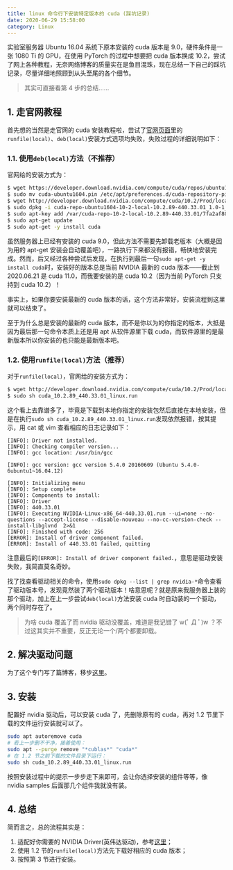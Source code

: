 ```yaml
---
title: linux 命令行下安装特定版本的 cuda (踩坑记录)
date: 2020-06-29 15:58:00
category: Linux
---
```


实验室服务器 Ubuntu 16.04 系统下原本安装的 cuda 版本是 9.0，硬件条件是一张 1080 Ti 的 GPU，在使用 PyTorch 的过程中想要把 cuda 版本换成 10.2，尝试了网上各种教程，无奈网络博客的质量实在是鱼目混珠，现在总结一下自己的踩坑记录，尽量详细地照顾到从头至尾的各个细节。

<!-- more -->

> 其实可直接看第 4 步的总结……

## 1. 走官网教程

首先想的当然是走官网的 cuda 安装教程啦，尝试了[官网页面](https://developer.nvidia.com/cuda-10.2-download-archive?target_os=Linux&target_arch=x86_64&target_distro=Ubuntu&target_version=1604&target_type=runfilelocal)里的`runfile(local)`、`deb(local)`安装方式选项均失败，失败过程的详细说明如下：

### 1.1. 使用`deb(local)`方法（不推荐）

官网给的安装方式为：

```bash
$ wget https://developer.download.nvidia.com/compute/cuda/repos/ubuntu1604/x86_64/cuda-ubuntu1604.pin
$ sudo mv cuda-ubuntu1604.pin /etc/apt/preferences.d/cuda-repository-pin-600
$ wget http://developer.download.nvidia.com/compute/cuda/10.2/Prod/local_installers/cuda-repo-ubuntu1604-10-2-local-10.2.89-440.33.01_1.0-1_amd64.deb
$ sudo dpkg -i cuda-repo-ubuntu1604-10-2-local-10.2.89-440.33.01_1.0-1_amd64.deb
$ sudo apt-key add /var/cuda-repo-10-2-local-10.2.89-440.33.01/7fa2af80.pub
$ sudo apt-get update
$ sudo apt-get -y install cuda
```

虽然服务器上已经有安装的 cuda 9.0，但此方法不需要先卸载老版本（大概是因为用的 apt-get 安装会自动覆盖吧），一路执行下来都没有报错，畅快地安装完成。然而，后又经过各种尝试后发现，在执行到最后一句`sudo apt-get -y install cuda`时，安装好的版本总是当前 NVIDIA 最新的 cuda 版本——截止到 2020.06.21 是 cuda 11.0，而我要安装的是 cuda 10.2（因为当前 PyTorch 只支持到 cuda 10.2）！

事实上，如果你要安装最新的 cuda 版本的话，这个方法非常好，安装流程到这里就可以结束了。

至于为什么总是安装的最新的 cuda 版本，而不是你以为的你指定的版本，大抵是因为最后那一句命令本质上还是用 apt 从软件源里下载 cuda，而软件源里的是最新版本所以你安装的也只能是最新版本吧。

### 1.2. 使用`runfile(local)`方法（推荐）

对于`runfile(local)`，官网给的安装方式为：

```bash
$ wget http://developer.download.nvidia.com/compute/cuda/10.2/Prod/local_installers/cuda_10.2.89_440.33.01_linux.run
$ sudo sh cuda_10.2.89_440.33.01_linux.run
```

这个看上去靠谱多了，毕竟是下载到本地你指定的安装包然后直接在本地安装，但是在执行`sudo sh cuda_10.2.89_440.33.01_linux.run`发现依然报错，按其提示，用 cat 或 vim 查看相应的日志记录如下：

```log
[INFO]: Driver not installed.
[INFO]: Checking compiler version...
[INFO]: gcc location: /usr/bin/gcc

[INFO]: gcc version: gcc version 5.4.0 20160609 (Ubuntu 5.4.0-6ubuntu1~16.04.12)

[INFO]: Initializing menu
[INFO]: Setup complete
[INFO]: Components to install:
[INFO]: Driver
[INFO]: 440.33.01
[INFO]: Executing NVIDIA-Linux-x86_64-440.33.01.run --ui=none --no-questions --accept-license --disable-nouveau --no-cc-version-check --install-libglvnd  2>&1
[INFO]: Finished with code: 256
[ERROR]: Install of driver component failed.
[ERROR]: Install of 440.33.01 failed, quitting
```

注意最后的`[ERROR]: Install of driver component failed.`，意思是驱动安装失败，我简直莫名奇妙。

找了找查看驱动相关的命令，使用`sudo dpkg --list | grep nvidia-*`命令查看了驱动版本号，发现竟然装了两个驱动版本！啥意思呢？就是原来我服务器上装的那个驱动，加上在上一步尝试`deb(local)`方法安装 cuda 时自动装的一个驱动，两个同时存在了。

> 为啥 cuda 覆盖了而 nvidia 驱动没覆盖，难道是我记错了 w(ﾟ Д ﾟ)w ？不过这其实并不重要，反正无论一个/两个都要卸载。

## 2. 解决驱动问题

为了这个专门写了篇博客，移步[这里](https://chua-n.com/2020/06/29/linux命令行下安装特定版本的cuda/)。

## 3. 安装

配置好 nvidia 驱动后，可以安装 cuda 了，先删除原有的 cuda，再对 1.2 节里下载的文件运行安装就可以了。

```bash
sudo apt autoremove cuda
# 若上一步删不干净，接着使用：
sudo apt --purge remove "*cublas*" "cuda*"
# 在 1.2 节之前下载的文件目录下运行：
sudo sh cuda_10.2.89_440.33.01_linux.run
```

按照安装过程中的提示一步步走下来即可，会让你选择安装的组件等等，像 nvidia samples 后面那几个组件我就没有装。

## 4. 总结

简而言之，总的流程其实是：

1. 适配好你需要的 NVIDIA Driver(英伟达驱动)，参考[这里](https://chua-n.com/2020/06/29/linux命令行下安装特定版本的cuda/)；
2. 使用 1.2 节的`runfile(local)`方法先下载好相应的 cuda 版本；
3. 按照第 3 节进行安装。
